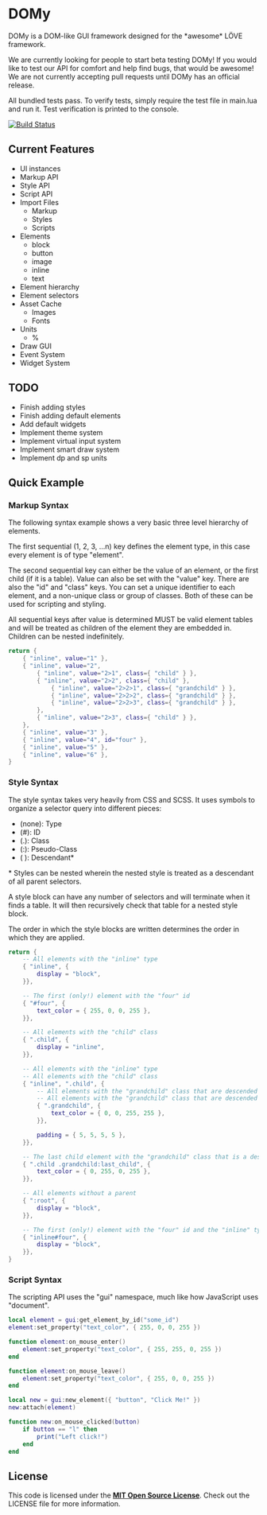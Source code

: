 # DOMy

DOMy is a DOM-like GUI framework designed for the \*awesome\* LÖVE framework.

We are currently looking for people to start beta testing DOMy! If you would like to test our API for comfort and help find bugs, that would be awesome! We are not currently accepting pull requests until DOMy has an official release.

All bundled tests pass. To verify tests, simply require the test file in main.lua and run it. Test verification is printed to the console.

[![Build Status](https://travis-ci.org/excessive/DOMy.svg)](https://travis-ci.org/excessive/DOMy)

## Current Features

* UI instances
* Markup API
* Style API
* Script API
* Import Files
	* Markup
	* Styles
	* Scripts
* Elements
	* block
	* button
	* image
	* inline
	* text
* Element hierarchy
* Element selectors
* Asset Cache
	* Images
	* Fonts
* Units
	* %
* Draw GUI
* Event System
* Widget System


## TODO

* Finish adding styles
* Finish adding default elements
* Add default widgets
* Implement theme system
* Implement virtual input system
* Implement smart draw system
* Implement dp and sp units


## Quick Example

### Markup Syntax

The following syntax example shows a very basic three level hierarchy of elements.

The first sequential (1, 2, 3, ...n) key defines the element type, in this case every element is of type "element".

The second sequential key can either be the value of an element, or the first child (if it is a table). Value can also be set with the "value" key. There are also the "id" and "class" keys. You can set a unique identifier to each element, and a non-unique class or group of classes. Both of these can be used for scripting and styling.

All sequential keys after value is determined MUST be valid element tables and will be treated as children of the element they are embedded in. Children can be nested indefinitely.

```lua
return {
	{ "inline", value="1" },
	{ "inline", value="2",
		{ "inline", value="2>1", class={ "child" } },
		{ "inline", value="2>2", class={ "child" },
			{ "inline", value="2>2>1", class={ "grandchild" } },
			{ "inline", value="2>2>2", class={ "grandchild" } },
			{ "inline", value="2>2>3", class={ "grandchild" } },
		},
		{ "inline", value="2>3", class={ "child" } },
	},
	{ "inline", value="3" },
	{ "inline", value="4", id="four" },
	{ "inline", value="5" },
	{ "inline", value="6" },
}
```


### Style Syntax

The style syntax takes very heavily from CSS and SCSS. It uses symbols to organize a selector query into different pieces:

* (none): Type
* (#): ID
* (.): Class
* (:): Pseudo-Class
* ( ): Descendant\*

\* Styles can be nested wherein the nested style is treated as a descendant of all parent selectors.

A style block can have any number of selectors and will terminate when it finds a table. It will then recursively check that table for a nested style block.

The order in which the style blocks are written determines the order in which they are applied.

```lua
return {
	-- All elements with the "inline" type
	{ "inline", {
		display = "block",
	}},

	-- The first (only!) element with the "four" id
	{ "#four", {
		text_color = { 255, 0, 0, 255 },
	}},

	-- All elements with the "child" class
	{ ".child", {
		display = "inline",
	}},

	-- All elements with the "inline" type
	-- All elements with the "child" class
	{ "inline", ".child", {
		-- All elements with the "grandchild" class that are descended of an element with the "child" class
		-- All elements with the "grandchild" class that are descended of an element with the "element" type
		{ ".grandchild", {
			text_color = { 0, 0, 255, 255 },
		}},

		padding = { 5, 5, 5, 5 },
	}},

	-- The last child element with the "grandchild" class that is a descendant of an element with the "child" class
	{ ".child .grandchild:last_child", {
		text_color = { 0, 255, 0, 255 },
	}},

	-- All elements without a parent
	{ ":root", {
		display = "block",
	}},

	-- The first (only!) element with the "four" id and the "inline" type
	{ "inline#four", {
		display = "block",
	}},
}
```


### Script Syntax

The scripting API uses the "gui" namespace, much like how JavaScript uses "document".

```lua
local element = gui:get_element_by_id("some_id")
element:set_property("text_color", { 255, 0, 0, 255 })

function element:on_mouse_enter()
	element:set_property("text_color", { 255, 255, 0, 255 })
end

function element:on_mouse_leave()
	element:set_property("text_color", { 255, 0, 0, 255 })
end

local new = gui:new_element({ "button", "Click Me!" })
new:attach(element)

function new:on_mouse_clicked(button)
	if button == "l" then
		print("Left click!")
	end
end
```


## License

This code is licensed under the [**MIT Open Source License**][MIT]. Check out the LICENSE file for more information.

[MIT]: http://www.opensource.org/licenses/mit-license.html

